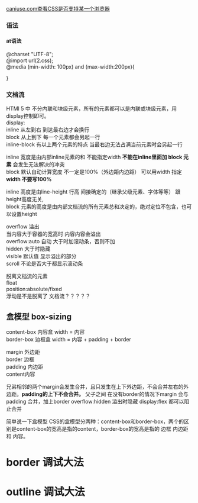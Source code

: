 [caniuse.com查看CSS是否支持某一个浏览器](https://www.caniuse.com)
### 语法
#### at语法
@charset "UTF-8";  
@import url(2.css);  
@media (min-width: 100px) and (max-width:200px){  
    
}

### 文档流
HTMl 5 中 不分内联和块级元素，所有的元素都可以是内联或块级元素，用display控制即可。  
display:   
inline 从左到右 到达最右边才会换行  
block 从上到下 每一个元素都会另起一行  
inline-block 有以上两个元素的特点 当最右边无法占满当前元素时会另起一行  

inline 宽度是由内部inline元素的和 不能指定width **不能在inline里面加 block 元素** 会发生无法解决的冲突  
block 默认自动计算宽度 不一定是100%（外边距内边距） 可以用width 指定  
**width 不要写100%**  

inline 高度是由line-height 行高 间接确定的（继承父级元素、字体等等） 跟height高度无关,  
block 元素的高度是由内部文档流的所有元素总和决定的，绝对定位不包含，也可以设置height  


overflow 溢出  
当内容大于容器的宽高时 内容内容会溢出  
overflow:auto 自动 大于时加滚动条，否则不加  
hidden 大于时隐藏  
visible 默认值 显示溢出的部分  
scroll 不论是否大于都显示滚动条  

脱离文档流的元素  
float  
position:absolute/fixed  
浮动是不是脱离了  文档流？？？？？  


## 盒模型  box-sizing
content-box 内容盒 width = 内容  
border-box 边框盒 width = 内容 + padding + border  

margin 外边距  
border 边框  
padding 内边距  
content内容  

兄弟相邻的两个margin会发生合并，且只发生在上下外边距，不会合并左右的外边距。**padding的上下不会合并。**
父子之间 在没有border的情况下margin 会与 padding 合并，加上border  overflow:hidden 溢出时隐藏 display:flex 都可以阻止合并

简单说一下盒模型
CSS的盒模型分两种：content-box和border-box，两个的区别是content-box的宽高是指的content，border-box的宽高是指的 边框 内边距 和 内容。

# border 调试大法  
# outline 调试大法  

